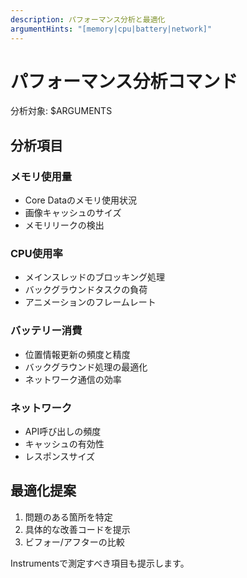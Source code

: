 ```yaml
---
description: パフォーマンス分析と最適化
argumentHints: "[memory|cpu|battery|network]"
---
```


# パフォーマンス分析コマンド

分析対象: $ARGUMENTS

## 分析項目

### メモリ使用量
- Core Dataのメモリ使用状況
- 画像キャッシュのサイズ
- メモリリークの検出

### CPU使用率
- メインスレッドのブロッキング処理
- バックグラウンドタスクの負荷
- アニメーションのフレームレート

### バッテリー消費
- 位置情報更新の頻度と精度
- バックグラウンド処理の最適化
- ネットワーク通信の効率

### ネットワーク
- API呼び出しの頻度
- キャッシュの有効性
- レスポンスサイズ

## 最適化提案
1. 問題のある箇所を特定
2. 具体的な改善コードを提示
3. ビフォー/アフターの比較

Instrumentsで測定すべき項目も提示します。